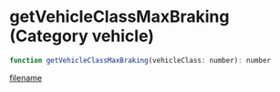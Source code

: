 # getVehicleClassMaxBraking (Category vehicle)

```js
function getVehicleClassMaxBraking(vehicleClass: number): number
```

[filename](getVehicleClassMaxBraking_m.md ':include')